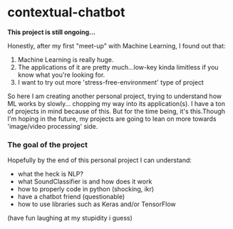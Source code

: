 # contextual-chatbot
**This project is still ongoing...**

Honestly, after my first "meet-up" with Machine Learning, I found out that:
1. Machine Learning is really huge. 
2. The applications of it are pretty much...low-key kinda limitless if you know what you're looking for.
3. I want to try out more 'stress-free-environment' type of project

So here I am creating another personal project, trying to understand how ML works by slowly... chopping my way into its application(s). I have a ton of projects in mind because of this. But for the time being, it's this.Though I'm hoping in the future, my projects are going to lean on more towards 'image/video processing' side.

### The goal of the project
Hopefully by the end of this personal project I can understand:
- what the heck is NLP?
- what SoundClassifier is and how does it work
- how to properly code in python (shocking, ikr)
- have a chatbot friend (questionable)
- how to use libraries such as Keras and/or TensorFlow

(have fun laughing at my stupidity i guess)
